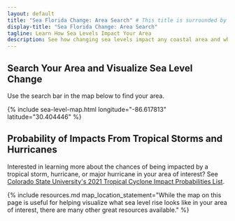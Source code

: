 ```yaml
---
layout: default
title: "Sea Florida Change: Area Search" # This title is surrounded by quotation marks as it contains a colon.
display-title: "Sea Florida Change: Area Search"
tagline: Learn How Sea Levels Impact Your Area
description: See how changing sea levels impact any coastal area and what its future holds.
---
```


## Search Your Area and Visualize Sea Level Change

Use the search bar in the map below to find your area.

{% include sea-level-map.html longitude="-86.617813" latitude="30.404446" %}

## Probability of Impacts From Tropical Storms and Hurricanes

Interested in learning more about the chances of being impacted by a tropical storm, hurricane, or major hurricane in your area of interest? See [Colorado State University's 2021 Tropical Cyclone Impact Probabilities List](https://tropical.colostate.edu/resources.html).

{% include resources.md map_location_statement="While the map on this page is useful for helping visualize what sea level rise looks like in your area of interest, there are many other great resources available." %}